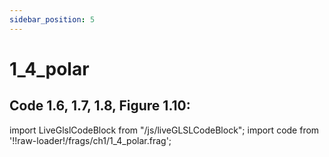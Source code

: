 ```yaml
---
sidebar_position: 5
---
```


# 1_4_polar
## Code 1.6, 1.7, 1.8, Figure 1.10: 

import LiveGlslCodeBlock from "/js/liveGLSLCodeBlock";
import code from '!!raw-loader!/frags/ch1/1_4_polar.frag';

<LiveGlslCodeBlock fragName='1_4_polar.frag' fragCode={code} />
